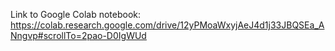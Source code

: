 Link to Google Colab notebook: https://colab.research.google.com/drive/12yPMoaWxyjAeJ4d1j33JBQSEa_ANngvp#scrollTo=2pao-D0IgWUd
